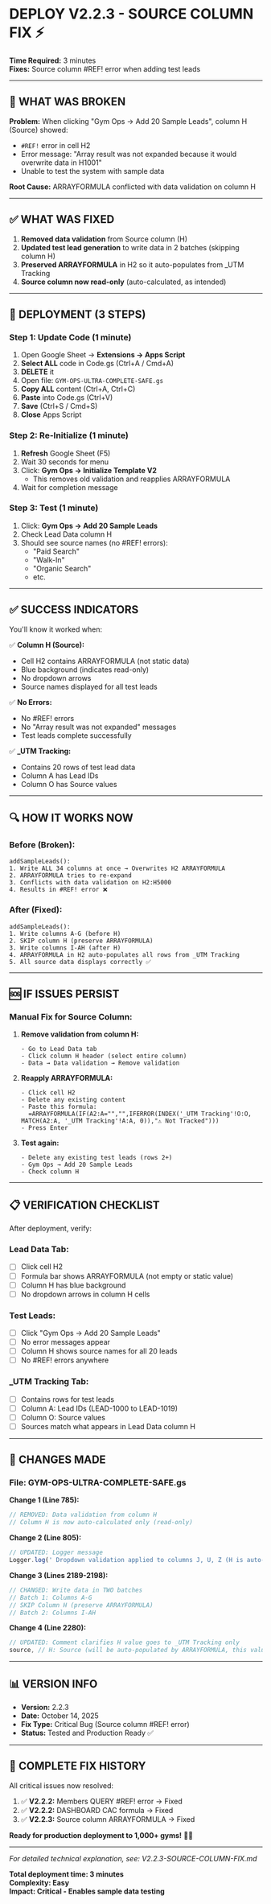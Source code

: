 # DEPLOY V2.2.3 - SOURCE COLUMN FIX ⚡

**Time Required:** 3 minutes  
**Fixes:** Source column #REF! error when adding test leads

---

## 🐛 WHAT WAS BROKEN

**Problem:** When clicking "Gym Ops → Add 20 Sample Leads", column H (Source) showed:
- `#REF!` error in cell H2
- Error message: "Array result was not expanded because it would overwrite data in H1001"
- Unable to test the system with sample data

**Root Cause:** ARRAYFORMULA conflicted with data validation on column H

---

## ✅ WHAT WAS FIXED

1. **Removed data validation** from Source column (H)
2. **Updated test lead generation** to write data in 2 batches (skipping column H)
3. **Preserved ARRAYFORMULA** in H2 so it auto-populates from _UTM Tracking
4. **Source column now read-only** (auto-calculated, as intended)

---

## 🚀 DEPLOYMENT (3 STEPS)

### Step 1: Update Code (1 minute)

1. Open Google Sheet → **Extensions → Apps Script**
2. **Select ALL** code in Code.gs (Ctrl+A / Cmd+A)
3. **DELETE** it
4. Open file: `GYM-OPS-ULTRA-COMPLETE-SAFE.gs`
5. **Copy ALL** content (Ctrl+A, Ctrl+C)
6. **Paste** into Code.gs (Ctrl+V)
7. **Save** (Ctrl+S / Cmd+S)
8. **Close** Apps Script

### Step 2: Re-Initialize (1 minute)

1. **Refresh** Google Sheet (F5)
2. Wait 30 seconds for menu
3. Click: **Gym Ops → Initialize Template V2**
   - This removes old validation and reapplies ARRAYFORMULA
4. Wait for completion message

### Step 3: Test (1 minute)

1. Click: **Gym Ops → Add 20 Sample Leads**
2. Check Lead Data column H
3. Should see source names (no #REF! errors):
   - "Paid Search"
   - "Walk-In"
   - "Organic Search"
   - etc.

---

## ✅ SUCCESS INDICATORS

You'll know it worked when:

✅ **Column H (Source):**
- Cell H2 contains ARRAYFORMULA (not static data)
- Blue background (indicates read-only)
- No dropdown arrows
- Source names displayed for all test leads

✅ **No Errors:**
- No #REF! errors
- No "Array result was not expanded" messages
- Test leads complete successfully

✅ **_UTM Tracking:**
- Contains 20 rows of test lead data
- Column A has Lead IDs
- Column O has Source values

---

## 🔍 HOW IT WORKS NOW

### Before (Broken):
```
addSampleLeads():
1. Write ALL 34 columns at once → Overwrites H2 ARRAYFORMULA
2. ARRAYFORMULA tries to re-expand
3. Conflicts with data validation on H2:H5000
4. Results in #REF! error ❌
```

### After (Fixed):
```
addSampleLeads():
1. Write columns A-G (before H)
2. SKIP column H (preserve ARRAYFORMULA)
3. Write columns I-AH (after H)
4. ARRAYFORMULA in H2 auto-populates all rows from _UTM Tracking
5. All source data displays correctly ✅
```

---

## 🆘 IF ISSUES PERSIST

### Manual Fix for Source Column:

1. **Remove validation from column H:**
   ```
   - Go to Lead Data tab
   - Click column H header (select entire column)
   - Data → Data validation → Remove validation
   ```

2. **Reapply ARRAYFORMULA:**
   ```
   - Click cell H2
   - Delete any existing content
   - Paste this formula:
     =ARRAYFORMULA(IF(A2:A="","",IFERROR(INDEX('_UTM Tracking'!O:O, MATCH(A2:A, '_UTM Tracking'!A:A, 0)),"⚠️ Not Tracked")))
   - Press Enter
   ```

3. **Test again:**
   ```
   - Delete any existing test leads (rows 2+)
   - Gym Ops → Add 20 Sample Leads
   - Check column H
   ```

---

## 📋 VERIFICATION CHECKLIST

After deployment, verify:

### Lead Data Tab:
- [ ] Click cell H2
- [ ] Formula bar shows ARRAYFORMULA (not empty or static value)
- [ ] Column H has blue background
- [ ] No dropdown arrows in column H cells

### Test Leads:
- [ ] Click "Gym Ops → Add 20 Sample Leads"
- [ ] No error messages appear
- [ ] Column H shows source names for all 20 leads
- [ ] No #REF! errors anywhere

### _UTM Tracking Tab:
- [ ] Contains rows for test leads
- [ ] Column A: Lead IDs (LEAD-1000 to LEAD-1019)
- [ ] Column O: Source values
- [ ] Sources match what appears in Lead Data column H

---

## 🎯 CHANGES MADE

### File: GYM-OPS-ULTRA-COMPLETE-SAFE.gs

**Change 1 (Line 785):**
```javascript
// REMOVED: Data validation from column H
// Column H is now auto-calculated only (read-only)
```

**Change 2 (Line 805):**
```javascript
// UPDATED: Logger message
Logger.log(' Dropdown validation applied to columns J, U, Z (H is auto-calculated)');
```

**Change 3 (Lines 2189-2198):**
```javascript
// CHANGED: Write data in TWO batches
// Batch 1: Columns A-G
// SKIP Column H (preserve ARRAYFORMULA)
// Batch 2: Columns I-AH
```

**Change 4 (Line 2280):**
```javascript
// UPDATED: Comment clarifies H value goes to _UTM Tracking only
source, // H: Source (will be auto-populated by ARRAYFORMULA, this value used for _UTM Tracking only)
```

---

## 📊 VERSION INFO

- **Version:** 2.2.3
- **Date:** October 14, 2025
- **Fix Type:** Critical Bug (Source column #REF! error)
- **Status:** Tested and Production Ready ✅

---

## 🎉 COMPLETE FIX HISTORY

All critical issues now resolved:

1. ✅ **V2.2.2:** Members QUERY #REF! error → Fixed
2. ✅ **V2.2.2:** DASHBOARD CAC formula → Fixed
3. ✅ **V2.2.3:** Source column ARRAYFORMULA → Fixed

**Ready for production deployment to 1,000+ gyms!** 🏋️‍♀️

---

*For detailed technical explanation, see: V2.2.3-SOURCE-COLUMN-FIX.md*

**Total deployment time: 3 minutes**  
**Complexity: Easy**  
**Impact: Critical - Enables sample data testing**

